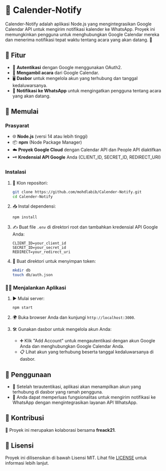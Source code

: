 # 📅 Calender-Notify

Calender-Notify adalah aplikasi Node.js yang mengintegrasikan Google Calendar API untuk mengirim notifikasi kalender ke WhatsApp. Proyek ini memungkinkan pengguna untuk menghubungkan Google Calendar mereka dan menerima notifikasi tepat waktu tentang acara yang akan datang. 🎉

## 🚀 Fitur

- 🔑 **Autentikasi** dengan Google menggunakan OAuth2.
- 📆 **Mengambil acara** dari Google Calendar.
- 🖥️ **Dasbor** untuk mengelola akun yang terhubung dan tanggal kedaluwarsanya.
- 📲 **Notifikasi ke WhatsApp** untuk mengingatkan pengguna tentang acara yang akan datang.

## 🏁 Memulai

### Prasyarat

- 🌐 **Node.js** (versi 14 atau lebih tinggi)
- 📦 **npm** (Node Package Manager)
- ☁️ **Proyek Google Cloud** dengan Calendar API dan People API diaktifkan
- 🗝️ **Kredensial API Google** Anda (CLIENT_ID, SECRET_ID, REDIRECT_URI)

### Instalasi

1. 🔄 Klon repositori:

   ```bash
   git clone https://github.com/mohdlabib/Calender-Notify.git
   cd Calender-Notify
   ```

2. 📥 Instal dependensi:

   ```bash
   npm install
   ```

3. ✍️ Buat file `.env` di direktori root dan tambahkan kredensial API Google Anda:

   ```env
   CLIENT_ID=your_client_id
   SECRET_ID=your_secret_id
   REDIRECT=your_redirect_uri
   ```

4. 📂 Buat direktori untuk menyimpan token:

   ```bash
   mkdir db
   touch db/auth.json
   ```

### 🏃‍♂️ Menjalankan Aplikasi

1. ▶️ Mulai server:

   ```bash
   npm start
   ```

2. 🌍 Buka browser Anda dan kunjungi `http://localhost:3000`.

3. 🛠️ Gunakan dasbor untuk mengelola akun Anda:
   - ➕ Klik "Add Account" untuk mengautentikasi dengan akun Google Anda dan menghubungkan Google Calendar Anda.
   - 📋 Lihat akun yang terhubung beserta tanggal kedaluwarsanya di dasbor.

## 📩 Penggunaan

- 📧 Setelah terautentikasi, aplikasi akan menampilkan akun yang terhubung di dasbor yang ramah pengguna.
- 📲 Anda dapat memperluas fungsionalitas untuk mengirim notifikasi ke WhatsApp dengan mengintegrasikan layanan API WhatsApp.

## 🤝 Kontribusi

🙌 Proyek ini merupakan kolaborasi bersama **freack21**. 

## 📜 Lisensi

Proyek ini dilisensikan di bawah Lisensi MIT. Lihat file [LICENSE](LICENSE) untuk informasi lebih lanjut.
